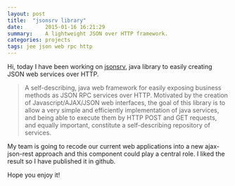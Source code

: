 ```yaml
---
layout: post
title:  "jsonsrv library"
date:       2015-01-16 16:21:29
summary:    A lightweight JSON over HTTP framework.
categories: projects
tags: jee json web rpc http
---
```


Hi, today I have been working on [jsonsrv](https://github.com/brutusin/jsonsrv), java library to easily creating JSON web services over HTTP.
>A self-describing, java web framework for easily exposing business methods as JSON RPC services over HTTP.
>Motivated by the creation of Javascript/AJAX/JSON web interfaces, the goal of this library is to allow a very simple and efficiently implementation of java services, and being able to execute them by HTTP POST and GET requests, and equally important, constitute a self-describing repository of services.

My team is going to recode our current web applications into a new ajax-json-rest approach and this component could play a central role. I liked the result so I have published it in github. 


Hope you enjoy it!

